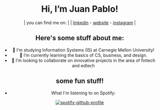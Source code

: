 <div align="center">

# Hi, I’m Juan Pablo!

| you can find me on: |
| [linkedin](https://linkedin.com/in/juanpablou) - [website](https://juanpablou.com/about) - [instagram](https://instagram.com/juanpab_u) |

## Here's some stuff about me:

- 👀 I’m studying Information Systems (IS) at Carnegie Mellon University!
- 🌱 I’m currently learning the basics of CS, business, and design.
- 💞️ I’m looking to collaborate on innovative projects in the area of fintech and edtech

## some fun stuff!

- What I'm listening to on Spotify:

[![spotify-github-profile](https://spotify-github-profile.vercel.app/api/view?uid=jpurista&cover_image=true&theme=novatorem&bar_color=53b14f&bar_color_cover=false)](https://github.com/kittinan/spotify-github-profile)
</div>
